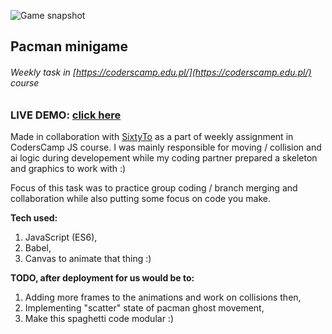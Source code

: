 ![Game snapshot](https://github.com/Micozus/Pacman-MiniGame/blob/master/pacman-snapshot2.JPG)

## Pacman minigame
######  Weekly task in [https://coderscamp.edu.pl/](https://coderscamp.edu.pl/) course

### **LIVE DEMO:** [click here](https://micozus.github.io/Pacman/)

Made in collaboration with [SixtyTo](https://github.com/sixtyto/) as a part of weekly assignment in CodersCamp JS course. 
I was mainly responsible for moving / collision and ai logic during developement while my coding partner prepared a skeleton and graphics to work with :)

Focus of this task was to practice group coding / branch merging and collaboration while also putting some focus on code you make.

**Tech used:**
1) JavaScript (ES6),
2) Babel,
3) Canvas to animate that thing :) 

**TODO, after deployment for us would be to:**
1) Adding more frames to the animations and work on collisions then,
2) Implementing "scatter" state of pacman ghost movement,
3) Make this spaghetti code modular :) 
